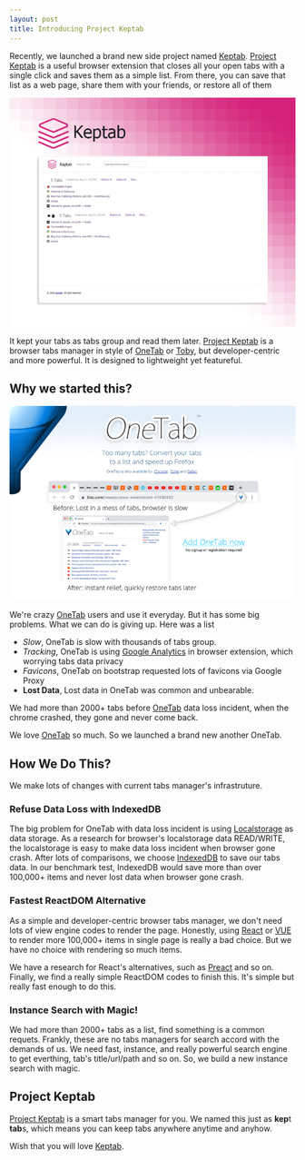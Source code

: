 ```yaml
---
layout: post
title: Introducing Project Keptab
---
```


Recently, we launched a brand new side project named [Keptab](https://keptab.com). [Project Keptab](https://keptab.com) is a useful browser extension that closes all your open tabs with a single click and saves them as a simple list. From there, you can save that list as a web page, share them with your friends, or restore all of them

![Keptab Screenshot](/media/2020-06-28-introducing-project-keptab/keptab-preface.png)

It kept your tabs as tabs group and read them later. [Project Keptab](https://keptab.com) is a browser tabs manager in style of [OneTab](https://www.one-tab.com/) or [Toby](https://www.gettoby.com), but developer-centric and more powerful. It is designed to lightweight yet featureful.

## Why we started this?

![OneTab Screenshot](/media/2020-06-28-introducing-project-keptab/onetab-screenshot.png)

We're crazy [OneTab](https://www.one-tab.com/) users and use it everyday. But it has some big problems. What we can do is giving up. Here was a list

* *Slow*, OneTab is slow with thousands of tabs group.
* *Tracking*, OneTab is using [Google Analytics](https://analytics.google.com) in browser extension, which worrying tabs data privacy
* *Favicons*, OneTab on bootstrap requested lots of favicons via Google Proxy
* **Lost Data**, Lost data in OneTab was common and unbearable.

We had more than 2000+ tabs before [OneTab](https://www.one-tab.com/) data loss incident, when the chrome crashed, they gone and never come back.

We love [OneTab](https://www.one-tab.com/) so much. So we launched a brand new another OneTab.

## How We Do This?

We make lots of changes with current tabs manager's infrastruture.

### Refuse Data Loss with IndexedDB

The big problem for OneTab with data loss incident is using [Localstorage](https://developer.mozilla.org/en-US/docs/conflicting/Web/API/Window/localStorage) as data storage. As a research for browser's localstorage data READ/WRITE, the localstorage is easy to make data loss incident when browser gone crash. After lots of comparisons, we choose [IndexedDB](https://developer.mozilla.org/en-US/docs/Web/API/IndexedDB_API) to save our tabs data. In our benchmark test, IndexedDB would save more than over 100,000+ items and never lost data when browser gone crash.

### Fastest ReactDOM Alternative

As a simple and developer-centric browser tabs manager, we don't need lots of view engine codes to render the page. Honestly, using [React](https//reactjs.org) or [VUE](https://vuejs.org) to render more 100,000+ items in single page is really a bad choice. But we have no choice with rendering so much items.

We have a research for React's alternatives, such as [Preact](https://preactjs.com) and so on. Finally, we find a really simple ReactDOM codes to finish this. It's simple but really fast enough to do this. 

### Instance Search with Magic!

We had more than 2000+ tabs as a list, find something is a common requets. Frankly, these are no tabs managers for search accord with the demands of us. We need fast, instance, and really powerful search engine to get everthing, tab's title/url/path and so on. So, we build a new instance search with magic.

## Project Keptab

[Project Keptab](https://keptab.com) is a smart tabs manager for you. We named this just as **kep**t **tab**s, which means you can keep tabs anywhere anytime and anyhow.

Wish that you will love [Keptab](https://keptab.com).
